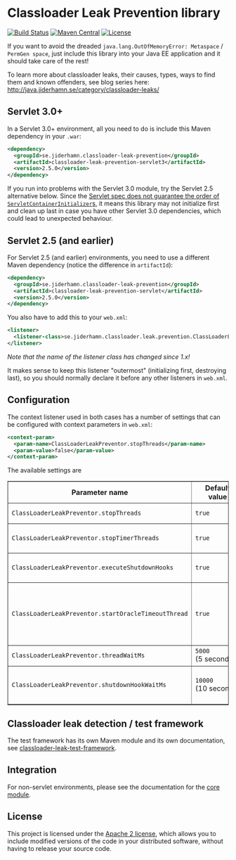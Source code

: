 # Classloader Leak Prevention library
[![Build Status](https://travis-ci.org/mjiderhamn/classloader-leak-prevention.svg?branch=master)](http://travis-ci.org/mjiderhamn/classloader-leak-prevention)
[![Maven Central](https://maven-badges.herokuapp.com/maven-central/se.jiderhamn.classloader-leak-prevention/classloader-leak-prevention-servlet3/badge.svg)](https://maven-badges.herokuapp.com/maven-central/se.jiderhamn.classloader-leak-prevention/classloader-leak-prevention-servlet3/)
[![License](https://img.shields.io/badge/license-Apache2-blue.svg?style=flat)](https://github.com/mjiderhamn/classloader-leak-prevention/blob/master/LICENSE.txt)

If you want to avoid the dreaded `java.lang.OutOfMemoryError: Metaspace` / `PermGen space`, 
just include this library into your Java EE application and it should take care of the rest!

To learn more about classloader leaks, their causes, types, ways to find them and known offenders, see blog series here: http://java.jiderhamn.se/category/classloader-leaks/

## Servlet 3.0+
In a Servlet 3.0+ environment, all you need to do is include this Maven 
dependency in your `.war`:
```xml
<dependency>
  <groupId>se.jiderhamn.classloader-leak-prevention</groupId>
  <artifactId>classloader-leak-prevention-servlet3</artifactId>
  <version>2.5.0</version>
</dependency>
```

If you run into problems with the Servlet 3.0 module, try the Servlet 2.5 alternative below.
Since the [Servlet spec does not guarantee the order of `ServletContainerInitializer`s](https://java.net/jira/browse/SERVLET_SPEC-79),
it means this library may not initialize first and clean up last in case you have other Servlet 3.0 dependencies, which
could lead to unexpected behaviour.

## Servlet 2.5 (and earlier)
For Servlet 2.5 (and earlier) environments, you need to use a different
Maven dependency (notice the difference in `artifactId`):
```xml
<dependency>
  <groupId>se.jiderhamn.classloader-leak-prevention</groupId>
  <artifactId>classloader-leak-prevention-servlet</artifactId>
  <version>2.5.0</version>
</dependency>
```

You also have to add this to your `web.xml`:
```xml
<listener>
  <listener-class>se.jiderhamn.classloader.leak.prevention.ClassLoaderLeakPreventorListener</listener-class>
</listener>
```
_Note that the name of the listener class has changed since 1.x!_

It makes sense to keep this listener "outermost" (initializing first, 
destroying last), so you should normally declare it before any other 
listeners in `web.xml`.

## Configuration
The context listener used in both cases has a number of settings that can be configured with context parameters in `web.xml`:
 
```xml
<context-param>
  <param-name>ClassLoaderLeakPreventor.stopThreads</param-name>
  <param-value>false</param-value>
</context-param>
```
 
 The available settings are
 <table border="1">
   <tr>
     <th>Parameter name</th>
     <th>Default value</th>
     <th>Description</th>
   </tr>
   <tr>
     <td><code>ClassLoaderLeakPreventor.stopThreads</code></td>
     <td><code>true</code></td>
     <td>Should threads tied to the web app classloader be forced to stop at application shutdown?</td>
   </tr>
   <tr>
     <td><code>ClassLoaderLeakPreventor.stopTimerThreads</code></td>
     <td><code>true</code></td>
     <td>Should Timer threads tied to the web app classloader be forced to stop at application shutdown?</td>
   </tr>
   <tr>
     <td><code>ClassLoaderLeakPreventor.executeShutdownHooks</td>
     <td><code>true</code></td>
     <td>Should shutdown hooks registered from the application be executed at application shutdown?</td>
   </tr>
   <tr>
     <td><code>ClassLoaderLeakPreventor.startOracleTimeoutThread</td>
     <td><code>true</code></td>
     <td>
       Should the <code>oracle.jdbc.driver.OracleTimeoutPollingThread</code> thread be forced to start with system ClassLoader,
       in case Oracle JDBC driver is present? This is normally a good idea, but can be disabled in case the Oracle JDBC
       driver is not used even though it is on the classpath.
     </td>
   </tr>
   <tr>
     <td><code>ClassLoaderLeakPreventor.threadWaitMs</td>
     <td nowrap="nowrap"><code>5000</code><br />(5 seconds)</td>
     <td>No of milliseconds to wait for threads to finish execution, before stopping them.</td>
   </tr>
   <tr>
     <td><code>ClassLoaderLeakPreventor.shutdownHookWaitMs</code></td>
     <td nowrap="nowrap"><code>10000</code><br />(10 seconds)</td>
     <td>
       No of milliseconds to wait for shutdown hooks to finish execution, before stopping them.
       If set to -1 there will be no waiting at all, but Thread is allowed to run until finished.
     </td>
   </tr>
 </table>

## Classloader leak detection / test framework

The test framework has its own Maven module and its own documentation, see [classloader-leak-test-framework](classloader-leak-test-framework).

## Integration

For non-servlet environments, please see the documentation for the [core module](classloader-leak-prevention/classloader-leak-prevention-core).

## License

This project is licensed under the [Apache 2 license](http://www.apache.org/licenses/LICENSE-2.0), which allows you to include modified versions of the code in your distributed software, without having to release your source code.
